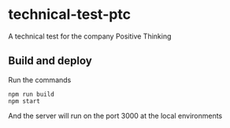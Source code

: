 # technical-test-ptc

A technical test for the company Positive Thinking

## Build and deploy

Run the commands

```
npm run build
npm start
```

And the server will run on the port 3000 at the local environments
